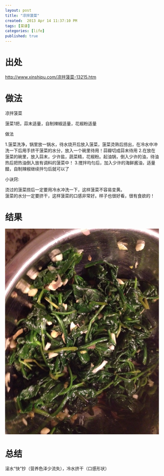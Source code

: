 ```yaml
---
layout: post
title: "凉拌菠菜"
created:  2013 Apr 14 11:37:10 PM
tags: [菜谱]
categories: [life]
published: true
---
```


# 出处

<http://www.xinshipu.com/凉拌菠菜-13215.htm>

# 做法

凉拌菠菜
 
菠菜1把，蒜末适量，自制辣椒适量，花椒粉适量

做法

 1.菠菜洗净，锅里放一锅水，待水烧开后放入菠菜，菠菜烫熟后捞出，在冷水中冲洗一下后用手挤干菠菜的水分，放入一个碗里待用！蒜瓣切成蒜末待用
 2.在放在菠菜的碗里，放入蒜末，少许盐，蔬菜精，花椒粉。起油锅，倒入少许的油，待油热后把热油倒入放有调料的菠菜中！
 3.搅拌均匀后，加入少许的海鲜酱油，适量醋，自制辣椒继续拌匀后就可以了

小诀窍:

 烫过的菠菜捞后一定要用冷水冲洗一下，这样菠菜不容易变黄。  
 菠菜的水分一定要挤干，这样菠菜的口感非常好。样子也很好看，很有食欲的！  

# 结果

![spinach-salad](/images/spinach-salad-1024x768.JPG "spinach-salad")

# 总结
滚水“快”抄（营养色泽少流失），冷水挤干（口感形状）


